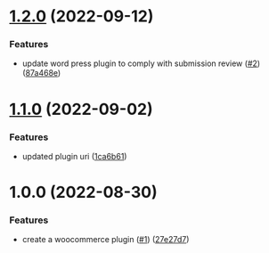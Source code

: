 # [1.2.0](https://github.com/Nettle-Labs/nettle-wordpress-plugin/compare/v1.1.0...v1.2.0) (2022-09-12)


### Features

* update word press plugin to comply with submission review ([#2](https://github.com/Nettle-Labs/nettle-wordpress-plugin/issues/2)) ([87a468e](https://github.com/Nettle-Labs/nettle-wordpress-plugin/commit/87a468e51643f5754c7b2f813ab4f240a77da208))

# [1.1.0](https://github.com/Nettle-Labs/nettle-wordpress-plugin/compare/v1.0.0...v1.1.0) (2022-09-02)


### Features

* updated plugin uri ([1ca6b61](https://github.com/Nettle-Labs/nettle-wordpress-plugin/commit/1ca6b61582cd51cd2e2fffa638b59cfa1f008bbb))

# 1.0.0 (2022-08-30)


### Features

* create a woocommerce plugin ([#1](https://github.com/Nettle-Labs/nettle-wordpress-plugin/issues/1)) ([27e27d7](https://github.com/Nettle-Labs/nettle-wordpress-plugin/commit/27e27d7b61b841f1f4e53ac38abb721d983fc14b))
